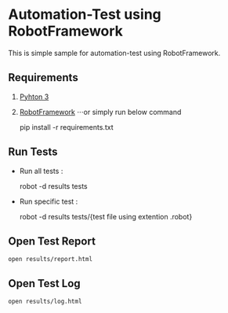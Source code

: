 # Automation-Test using RobotFramework

This is simple sample for automation-test using RobotFramework.

## Requirements

1. [Pyhton 3](https://www.python.org/)
2. [RobotFramework](https://robotframework.org/robotframework/latest/RobotFrameworkUserGuide.html#installing-using-pip)
⋅⋅⋅or simply run below command

    pip install -r requirements.txt

## Run Tests
* Run all tests : 

    robot -d results tests

* Run specific test : 

    robot -d results tests/{test file using extention .robot}


## Open Test Report

    open results/report.html

## Open Test Log

    open results/log.html

